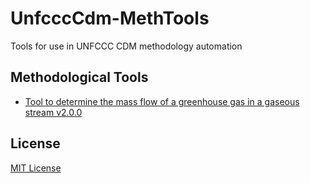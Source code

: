 UnfcccCdm-MethTools
===================

Tools for use in UNFCCC CDM methodology automation

Methodological Tools
--------------------
+ [Tool to determine the mass flow of a greenhouse gas in a gaseous stream v2.0.0](http://cdm.unfccc.int/methodologies/PAmethodologies/tools/am-tool-08-v2.0.0.pdf/history_view)

License
-------
[MIT License](https://github.com/dwdii/UnfcccCdm-MethTools/blob/master/License.txt)
